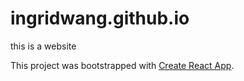 # ingridwang.github.io
this is a website

This project was bootstrapped with [Create React App](https://github.com/facebookincubator/create-react-app).